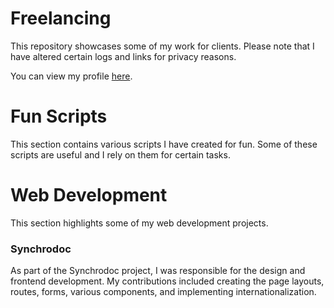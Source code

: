 # Freelancing
This repository showcases some of my work for clients. Please note that I have altered certain logs and links for privacy reasons.

You can view my profile [here](https://www.jaspravim.sk/profil/f1well).

# Fun Scripts
This section contains various scripts I have created for fun. Some of these scripts are useful and I rely on them for certain tasks.

# Web Development
This section highlights some of my web development projects.

### Synchrodoc
As part of the Synchrodoc project, I was responsible for the design and frontend development. My contributions included creating the page layouts, routes, forms, various components, and implementing internationalization.
